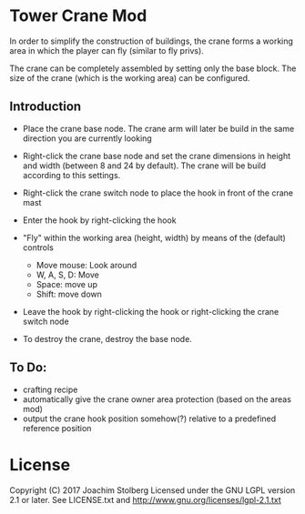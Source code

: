 # Tower Crane Mod
In order to simplify the construction of buildings, the crane forms a working area in which the player can fly (similar to fly privs).

The crane can be completely assembled by setting only the base block.
The size of the crane (which is the working area) can be configured.

## Introduction
* Place the crane base node.
  The crane arm will later be build in the same direction you are currently looking 

* Right-click the crane base node and set the crane dimensions in height and width (between 8 and 24 by default).
  The crane will be build according to this settings.

* Right-click the crane switch node to place the hook in front of the crane mast

* Enter the hook by right-clicking the hook

* "Fly" within the working area (height, width) by means of the (default) controls
  - Move mouse: Look around
  - W, A, S, D: Move
  - Space: move up
  - Shift: move down

* Leave the hook by right-clicking the hook or right-clicking the crane switch node

* To destroy the crane, destroy the base node.


## To Do:
- crafting recipe
- automatically give the crane owner area protection  (based on the areas mod)
- output the crane hook position somehow(?) relative to a predefined reference position


# License
Copyright (C) 2017 Joachim Stolberg
Licensed under the GNU LGPL version 2.1 or later. See LICENSE.txt and http://www.gnu.org/licenses/lgpl-2.1.txt
